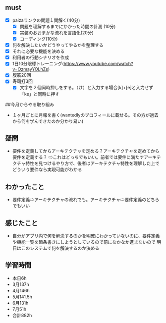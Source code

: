 
## must
- [x] paizaランクの問題１問解く(40分)
  - [x] 問題を理解するまでにかかった時間の計測 (10分)
  - [x] 実装のおおまかな流れを言語化(20分)
  - [x] コーディング(10分)
- [x] 何を解決したいかどうやってやるかを整理する
- [x] それに必要な機能を決める
- [x] 利用者の行動シナリオを作成
- [x] 1日10分眼球トレーニング(https://www.youtube.com/watch?v=OzmayYOLhZs)
- [x] 腹筋20回
- [x] 寿司打3回
  - [x] 文字を２個同時押しをする。（け）と入力する場合[k]+[e]と入力せず「ke」と同時に押す

##今月からやる取り組み
- １ヶ月ごとに月報を書く(wantedlyのプロフィールに載せる。その方が過去から何を学んできたのか分かり易い)


## 疑問
- 要件を定義してからアーキテクチャを定める？アーキテクチャを定めてから要件を定義する？
  ⇨これはどっちでもいい。前者では要件に満たすアーキテクチャ特性を見つけるやり方で、後者はアーキテクチャ特性を理解した上でどういう要件なら実現可能がわかる

## わかったこと
- 要件定義⇨アーキテクチャの流れでも。アーキテクチャ⇨要件定義のどちらでもいい

## 感じたこと
- 自分がアプリ内で何を解決するのかを明確にわかっていないのに、要件定義や機能一覧を箇条書きにしようとしているので前になかなか進まないので
明日はこのシステムで何を解決するのか決める
  

## 学習時間
  - 本日6h
  - 3月137h
  - 4月146h
  - 5月141.5h
  - 6月131h
  - 7月51h
  - 合計882h
    

